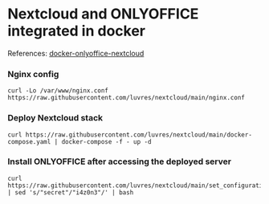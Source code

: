 # Nextcloud and ONLYOFFICE integrated in docker
References: [docker-onlyoffice-nextcloud](https://github.com/ONLYOFFICE/docker-onlyoffice-nextcloud)

### Nginx config
```
curl -Lo /var/www/nginx.conf https://raw.githubusercontent.com/luvres/nextcloud/main/nginx.conf
```

### Deploy Nextcloud stack
```
curl https://raw.githubusercontent.com/luvres/nextcloud/main/docker-compose.yaml | docker-compose -f - up -d
```

### Install ONLYOFFICE after accessing the deployed server
```
curl https://raw.githubusercontent.com/luvres/nextcloud/main/set_configuration.sh | sed 's/"secret"/"i4z0n3"/' | bash
```
